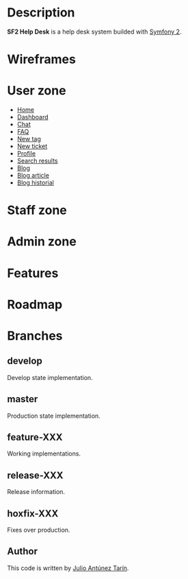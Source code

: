 # Description

**SF2 Help Desk** is a help desk system builded with [Symfony 2](http://www.symfony.com).
   

# Wireframes
   
# User zone
   
- [Home](/jatap/sf2helpdesk/blob/master/app/Resources/images/wireframes/dashboard.png)   
- [Dashboard](/jatap/sf2helpdesk/blob/master/app/Resources/images/wireframes/dashboard.png)   
- [Chat](/jatap/sf2helpdesk/blob/master/app/Resources/images/wireframes/chat.png)   
- [FAQ](/jatap/sf2helpdesk/blob/master/app/Resources/images/wireframes/faq.png)   
- [New tag](/jatap/sf2helpdesk/blob/master/app/Resources/images/wireframes/new-tag.png)   
- [New ticket](/jatap/sf2helpdesk/blob/master/app/Resources/images/wireframes/new-ticket.png)   
- [Profile](/jatap/sf2helpdesk/blob/master/app/Resources/images/wireframes/profile.png)   
- [Search results](/jatap/sf2helpdesk/blob/master/app/Resources/images/wireframes/search-results.png)   
- [Blog](/jatap/sf2helpdesk/blob/master/app/Resources/images/wireframes/blog.png)   
- [Blog article](/jatap/sf2helpdesk/blob/master/app/Resources/images/wireframes/blog-article.png)   
- [Blog historial](/jatap/sf2helpdesk/blob/master/app/Resources/images/wireframes/blog-historial.png)   
   

# Staff zone
   
   
# Admin zone
    
   
# Features
   
   

# Roadmap
   
   

# Branches  
       
       
## develop 
   
Develop state implementation.  
      
## master  
    
Production state implementation.  
    
## feature-XXX  
   
Working implementations.  
    
## release-XXX  
   
Release information.    
   
## hoxfix-XXX  
  
Fixes over production.  
   
   
## Author
This code is written by [Julio Antúnez Tarín](http://twitter.com/jatap "Julio Antúnez Tarín").
